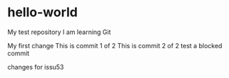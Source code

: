 # hello-world
My test repository
I am learning Git

My first change
This is commit 1 of 2
This is commit 2 of 2
test a blocked commit

changes for issu53